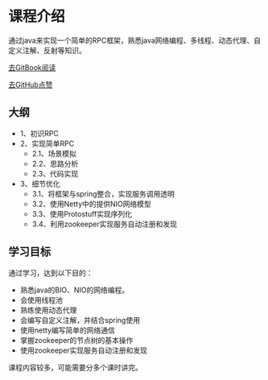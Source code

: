 # 课程介绍

通过java来实现一个简单的RPC框架，熟悉java网络编程、多线程、动态代理、自定义注解、反射等知识。

[去GitBook阅读](https://huge0612.gitbooks.io/tour-of-rpc/content/)

[去GitHub点赞](https://github.com/huge0612/rpc-book)

## 大纲

* 1、初识RPC
* 2、实现简单RPC
  * 2.1、场景模拟
  * 2.2、思路分析
  * 2.3、代码实现
* 3、细节优化
  * 3.1、将框架与spring整合，实现服务调用透明
  * 3.2、使用Netty中的提供NIO网络模型
  * 3.3、使用Protostuff实现序列化
  * 3.4、利用zookeeper实现服务自动注册和发现

## 学习目标

通过学习，达到以下目的：

* 熟悉java的BIO、NIO的网络编程。
* 会使用线程池
* 熟练使用动态代理
* 会编写自定义注解，并结合spring使用
* 使用netty编写简单的网络通信
* 掌握zookeeper的节点树的基本操作
* 使用zookeeper实现服务自动注册和发现

课程内容较多，可能需要分多个课时讲完。

